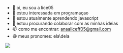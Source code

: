 - 👋 oi, eu sou a lice05
- 👀 estou interessada em programaçao
- 🌱 estou atualmente aprendendo javascript
- 💞️ estou procurando colaborar com as minhas ideias
- 📫 como me encontrar: anaaliceff05@gmail.com
- 😄 meus pronomes: ela\dela
  
![](https://media1.tenor.com/m/VfBAVSmKaMoAAAAC/cebolinha-esse%C3%A9o-meu-jeitinho-cebolinha.gif)
<!---
lice05/lice05 is a ✨ special ✨ repository because its `README.md` (this file) appears on your GitHub profile.
You can click the Preview link to take a look at your changes.
--->
